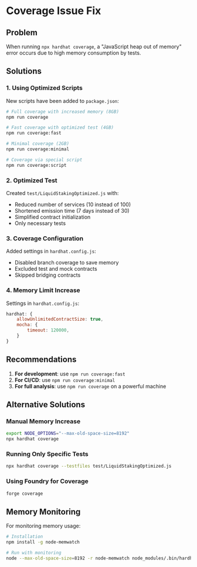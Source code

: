 # Coverage Issue Fix

## Problem
When running `npx hardhat coverage`, a "JavaScript heap out of memory" error occurs due to high memory consumption by tests.

## Solutions

### 1. Using Optimized Scripts

New scripts have been added to `package.json`:

```bash
# Full coverage with increased memory (8GB)
npm run coverage

# Fast coverage with optimized test (4GB)
npm run coverage:fast

# Minimal coverage (2GB)
npm run coverage:minimal

# Coverage via special script
npm run coverage:script
```

### 2. Optimized Test

Created `test/LiquidStakingOptimized.js` with:
- Reduced number of services (10 instead of 100)
- Shortened emission time (7 days instead of 30)
- Simplified contract initialization
- Only necessary tests

### 3. Coverage Configuration

Added settings in `hardhat.config.js`:
- Disabled branch coverage to save memory
- Excluded test and mock contracts
- Skipped bridging contracts

### 4. Memory Limit Increase

Settings in `hardhat.config.js`:
```javascript
hardhat: {
    allowUnlimitedContractSize: true,
    mocha: {
        timeout: 120000,
    }
}
```

## Recommendations

1. **For development**: use `npm run coverage:fast`
2. **For CI/CD**: use `npm run coverage:minimal`
3. **For full analysis**: use `npm run coverage` on a powerful machine

## Alternative Solutions

### Manual Memory Increase
```bash
export NODE_OPTIONS="--max-old-space-size=8192"
npx hardhat coverage
```

### Running Only Specific Tests
```bash
npx hardhat coverage --testfiles test/LiquidStakingOptimized.js
```

### Using Foundry for Coverage
```bash
forge coverage
```

## Memory Monitoring

For monitoring memory usage:
```bash
# Installation
npm install -g node-memwatch

# Run with monitoring
node --max-old-space-size=8192 -r node-memwatch node_modules/.bin/hardhat coverage
``` 
